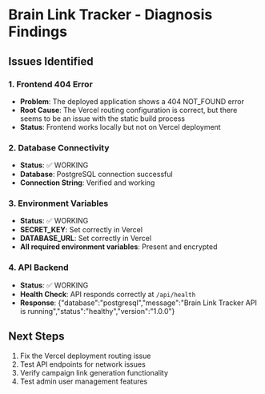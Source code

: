 # Brain Link Tracker - Diagnosis Findings

## Issues Identified

### 1. Frontend 404 Error
- **Problem**: The deployed application shows a 404 NOT_FOUND error
- **Root Cause**: The Vercel routing configuration is correct, but there seems to be an issue with the static build process
- **Status**: Frontend works locally but not on Vercel deployment

### 2. Database Connectivity
- **Status**: ✅ WORKING
- **Database**: PostgreSQL connection successful
- **Connection String**: Verified and working

### 3. Environment Variables
- **Status**: ✅ WORKING
- **SECRET_KEY**: Set correctly in Vercel
- **DATABASE_URL**: Set correctly in Vercel
- **All required environment variables**: Present and encrypted

### 4. API Backend
- **Status**: ✅ WORKING
- **Health Check**: API responds correctly at `/api/health`
- **Response**: {"database":"postgresql","message":"Brain Link Tracker API is running","status":"healthy","version":"1.0.0"}

## Next Steps
1. Fix the Vercel deployment routing issue
2. Test API endpoints for network issues
3. Verify campaign link generation functionality
4. Test admin user management features

